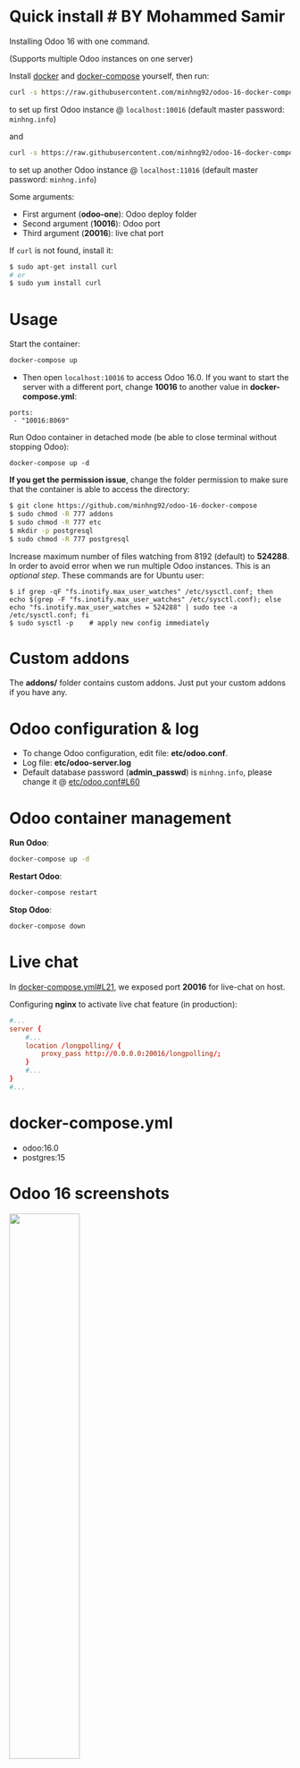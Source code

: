 # Quick install # BY Mohammed Samir

Installing Odoo 16 with one command.

(Supports multiple Odoo instances on one server)

Install [docker](https://docs.docker.com/get-docker/) and [docker-compose](https://docs.docker.com/compose/install/) yourself, then run:

``` bash
curl -s https://raw.githubusercontent.com/minhng92/odoo-16-docker-compose/master/run.sh | sudo bash -s odoo-one 10016 20016
```

to set up first Odoo instance @ `localhost:10016` (default master password: `minhng.info`)

and

``` bash
curl -s https://raw.githubusercontent.com/minhng92/odoo-16-docker-compose/master/run.sh | sudo bash -s odoo-two 11016 21016
```

to set up another Odoo instance @ `localhost:11016` (default master password: `minhng.info`)

Some arguments:
* First argument (**odoo-one**): Odoo deploy folder
* Second argument (**10016**): Odoo port
* Third argument (**20016**): live chat port

If `curl` is not found, install it:

``` bash
$ sudo apt-get install curl
# or
$ sudo yum install curl
```

# Usage

Start the container:
``` sh
docker-compose up
```

* Then open `localhost:10016` to access Odoo 16.0. If you want to start the server with a different port, change **10016** to another value in **docker-compose.yml**:

```
ports:
 - "10016:8069"
```

Run Odoo container in detached mode (be able to close terminal without stopping Odoo):

```
docker-compose up -d
```

**If you get the permission issue**, change the folder permission to make sure that the container is able to access the directory:

``` sh
$ git clone https://github.com/minhng92/odoo-16-docker-compose
$ sudo chmod -R 777 addons
$ sudo chmod -R 777 etc
$ mkdir -p postgresql
$ sudo chmod -R 777 postgresql
```

Increase maximum number of files watching from 8192 (default) to **524288**. In order to avoid error when we run multiple Odoo instances. This is an *optional step*. These commands are for Ubuntu user:

```
$ if grep -qF "fs.inotify.max_user_watches" /etc/sysctl.conf; then echo $(grep -F "fs.inotify.max_user_watches" /etc/sysctl.conf); else echo "fs.inotify.max_user_watches = 524288" | sudo tee -a /etc/sysctl.conf; fi
$ sudo sysctl -p    # apply new config immediately
```

# Custom addons

The **addons/** folder contains custom addons. Just put your custom addons if you have any.

# Odoo configuration & log

* To change Odoo configuration, edit file: **etc/odoo.conf**.
* Log file: **etc/odoo-server.log**
* Default database password (**admin_passwd**) is `minhng.info`, please change it @ [etc/odoo.conf#L60](/etc/odoo.conf#L60)

# Odoo container management

**Run Odoo**:

``` bash
docker-compose up -d
```

**Restart Odoo**:

``` bash
docker-compose restart
```

**Stop Odoo**:

``` bash
docker-compose down
```

# Live chat

In [docker-compose.yml#L21](docker-compose.yml#L21), we exposed port **20016** for live-chat on host.

Configuring **nginx** to activate live chat feature (in production):

``` conf
#...
server {
    #...
    location /longpolling/ {
        proxy_pass http://0.0.0.0:20016/longpolling/;
    }
    #...
}
#...
```

# docker-compose.yml

* odoo:16.0
* postgres:15

# Odoo 16 screenshots

<img src="screenshots/odoo-16-welcome-screenshot.png" width="50%">

<img src="screenshots/odoo-16-apps-screenshot.png" width="100%">

<img src="screenshots/odoo-16-sales-screen.png" width="100%">

<img src="screenshots/odoo-16-product-form.png" width="100%">
